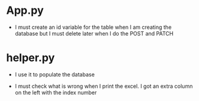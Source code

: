 # App.py
* I must create an id variable for the table when I am creating the database but I must delete later when I do the POST and PATCH

# helper.py 
* I use it to populate the database

* I must check what is wrong when I print the excel. I got an extra column on the left with the index number